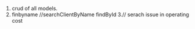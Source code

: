 1. crud of all models.
2. finbyname  //searchClientByName
findById
3.// serach issue in operating cost